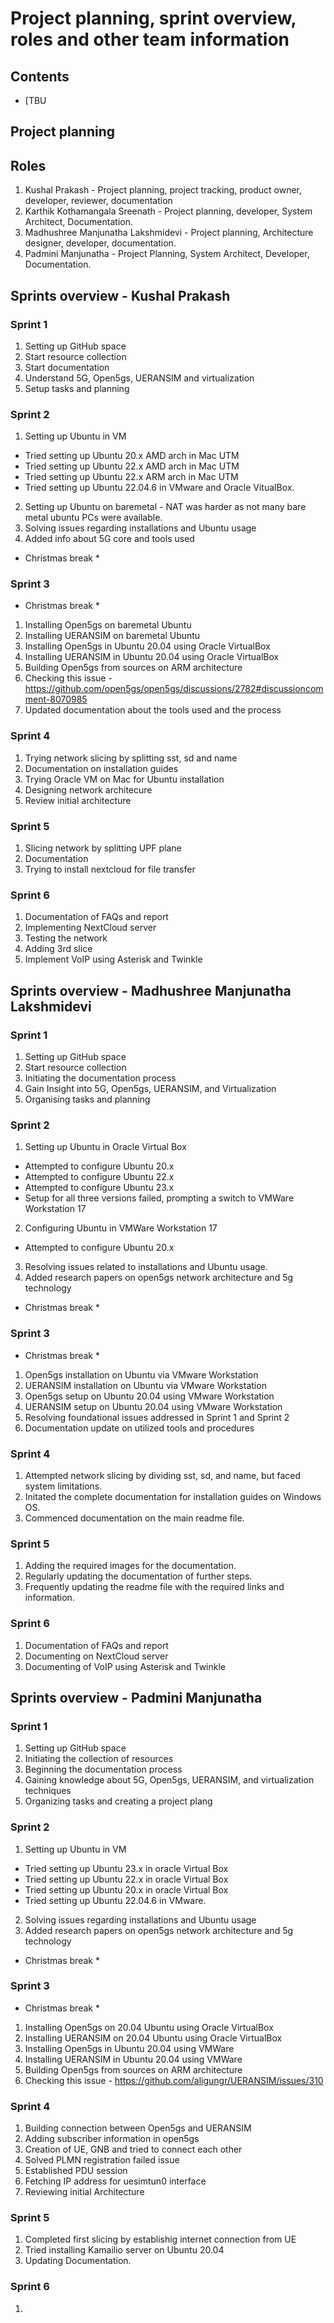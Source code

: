 # Project planning, sprint overview, roles and other team information

## Contents

*   [TBU


## Project planning


## Roles

1. Kushal Prakash - Project planning, project tracking, product owner, developer, reviewer, documentation
2. Karthik Kothamangala Sreenath - Project planning, developer, System Architect, Documentation.
3. Madhushree Manjunatha Lakshmidevi - Project planning, Architecture designer, developer, documentation.
4. Padmini Manjunatha - Project Planning, System Architect, Developer, Documentation.
   
## Sprints overview - Kushal Prakash

### Sprint 1

1. Setting up GitHub space
2. Start resource collection
3. Start documentation
4. Understand 5G, Open5gs, UERANSIM and virtualization
5. Setup tasks and planning

### Sprint 2 

1. Setting up Ubuntu in VM 
  - Tried setting up Ubuntu 20.x AMD arch in Mac UTM
  - Tried setting up Ubuntu 22.x AMD arch in Mac UTM
  - Tried setting up Ubuntu 22.x ARM arch in Mac UTM
  - Tried setting up Ubuntu 22.04.6 in VMware and Oracle VitualBox.
2. Setting up Ubuntu on baremetal - NAT was harder as not many bare metal ubuntu PCs were available.
3. Solving issues regarding installations and Ubuntu usage
4. Added info about 5G core and tools used

* Christmas break *

### Sprint 3

* Christmas break *

1. Installing Open5gs on baremetal Ubuntu
2. Installing UERANSIM on baremetal Ubuntu
3. Installing Open5gs in Ubuntu 20.04 using Oracle VirtualBox
4. Installing UERANSIM in Ubuntu 20.04 using Oracle VirtualBox  
5. Building Open5gs from sources on ARM architecture
6. Checking this issue - https://github.com/open5gs/open5gs/discussions/2782#discussioncomment-8070985
7. Updated documentation about the tools used and the process

### Sprint 4

1. Trying network slicing by splitting sst, sd and name
2. Documentation on installation guides
3. Trying Oracle VM on Mac for Ubuntu installation
4. Designing network architecure
5. Review initial architecture

### Sprint 5

1. Slicing network by splitting UPF plane
2. Documentation
3. Trying to install nextcloud for file transfer

### Sprint 6
1. Documentation of FAQs and report
2. Implementing NextCloud server
3. Testing the network
4. Adding 3rd slice
5. Implement VoIP using Asterisk and Twinkle


## Sprints overview - Madhushree Manjunatha Lakshmidevi

### Sprint 1

1. Setting up GitHub space
2. Start resource collection
3. Initiating the documentation process
4. Gain Insight into 5G, Open5gs, UERANSIM, and Virtualization
5. Organising tasks and planning

### Sprint 2 

1. Setting up Ubuntu in Oracle Virtual Box
  - Attempted to configure Ubuntu 20.x 
  - Attempted to configure Ubuntu 22.x
  - Attempted to configure Ubuntu 23.x
  - Setup for all three versions failed, prompting a switch to VMWare Workstation 17
2. Configuring Ubuntu in VMWare Workstation 17
  - Attempted to configure Ubuntu 20.x
3. Resolving issues related to installations and Ubuntu usage.
4. Added research papers on open5gs network architecture and 5g technology

* Christmas break *

### Sprint 3

* Christmas break *

1. Open5gs installation on Ubuntu via VMware Workstation
2. UERANSIM installation on Ubuntu via VMware Workstation
3. Open5gs setup on Ubuntu 20.04 using VMware Workstation
4. UERANSIM setup on Ubuntu 20.04 using VMware Workstation 
5. Resolving foundational issues addressed in Sprint 1 and Sprint 2
6. Documentation update on utilized tools and procedures

### Sprint 4

1. Attempted network slicing by dividing sst, sd, and name, but faced system limitations.
2. Initated the complete documentation for installation guides on Windows OS.
3. Commenced documentation on the main readme file.

### Sprint 5

1. Adding the required images for the documentation.
2. Regularly updating the documentation of further steps.
3. Frequently updating the readme file with the required links and information.

### Sprint 6
1. Documentation of FAQs and report
2. Documenting on NextCloud server
3. Documenting of VoIP using Asterisk and Twinkle

## Sprints overview - Padmini Manjunatha

### Sprint 1

1. Setting up GitHub space
2. Initiating the collection of resources
3. Beginning the documentation process
4. Gaining knowledge about 5G, Open5gs, UERANSIM, and virtualization techniques
5. Organizing tasks and creating a project plang

### Sprint 2 

1. Setting up Ubuntu in VM 
  - Tried setting up Ubuntu 23.x in oracle Virtual Box
  - Tried setting up Ubuntu 22.x in oracle Virtual Box
  - Tried setting up Ubuntu 20.x in oracle Virtual Box
  - Tried setting up Ubuntu 22.04.6 in VMware.
2. Solving issues regarding installations and Ubuntu usage
3. Added research papers on open5gs network architecture and 5g technology

* Christmas break *

### Sprint 3

* Christmas break *

1. Installing Open5gs on 20.04 Ubuntu using Oracle VirtualBox
2. Installing UERANSIM on 20.04 Ubuntu using Oracle VirtualBox
3. Installing Open5gs in Ubuntu 20.04 using VMWare
4. Installing UERANSIM in Ubuntu 20.04 using VMWare
5. Building Open5gs from sources on ARM architecture
6. Checking this issue - https://github.com/aligungr/UERANSIM/issues/310

### Sprint 4

1. Building connection between Open5gs and UERANSIM
2. Adding subscriber information in open5gs
3. Creation of UE, GNB and tried to connect each other
4. Solved PLMN registration failed issue
5. Established PDU session
6. Fetching IP address for uesimtun0 interface
7. Reviewing initial Architecture

### Sprint 5

1. Completed first slicing by establishig internet connection from UE 
2. Tried installing Kamailio server on Ubuntu 20.04
3. Updating Documentation.

### Sprint 6
1. 






